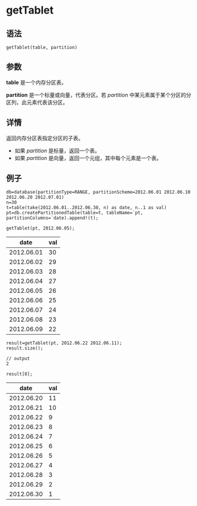# getTablet

## 语法

`getTablet(table, partition)`

## 参数

**table** 是一个内存分区表。

**partition** 是一个标量或向量，代表分区。若 *partition* 中某元素属于某个分区的分区列，此元素代表该分区。

## 详情

返回内存分区表指定分区的子表。

* 如果 *partition* 是标量，返回一个表。
* 如果 *partition* 是向量，返回一个元组，其中每个元素是一个表。

## 例子

```
db=database(partitionType=RANGE, partitionScheme=2012.06.01 2012.06.10 2012.06.20 2012.07.01)
n=30
t=table(take(2012.06.01..2012.06.30, n) as date, n..1 as val)
pt=db.createPartitionedTable(table=t, tableName=`pt, partitionColumns=`date).append!(t);

getTablet(pt, 2012.06.05);
```

| date | val |
| --- | --- |
| 2012.06.01 | 30 |
| 2012.06.02 | 29 |
| 2012.06.03 | 28 |
| 2012.06.04 | 27 |
| 2012.06.05 | 26 |
| 2012.06.06 | 25 |
| 2012.06.07 | 24 |
| 2012.06.08 | 23 |
| 2012.06.09 | 22 |

```
result=getTablet(pt, 2012.06.22 2012.06.11);
result.size();

// output
2

result[0];
```

| date | val |
| --- | --- |
| 2012.06.20 | 11 |
| 2012.06.21 | 10 |
| 2012.06.22 | 9 |
| 2012.06.23 | 8 |
| 2012.06.24 | 7 |
| 2012.06.25 | 6 |
| 2012.06.26 | 5 |
| 2012.06.27 | 4 |
| 2012.06.28 | 3 |
| 2012.06.29 | 2 |
| 2012.06.30 | 1 |

